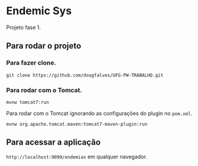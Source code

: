 # Endemic Sys

Projeto fase 1.

## Para rodar o projeto

### Para fazer clone.

`git clone https://github.com/dougfalves/UFG-PW-TRABALHO.git`

### Para rodar com o Tomcat.

`mvnw tomcat7:run`

Para rodar com o Tomcat ignorando as configurações do plugin no `pom.xml`.

`mvnw org.apache.tomcat.maven:tomcat7-maven-plugin:run`

## Para acessar a aplicação

`http://localhost:9090/endemias` em qualquer navegador.
